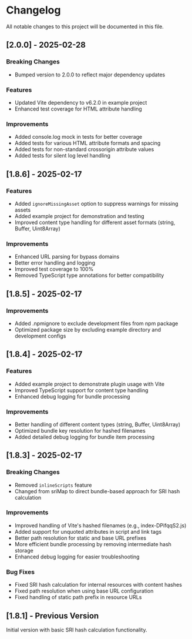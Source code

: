 # Changelog

All notable changes to this project will be documented in this file.

## [2.0.0] - 2025-02-28

### Breaking Changes

- Bumped version to 2.0.0 to reflect major dependency updates

### Features

- Updated Vite dependency to v6.2.0 in example project
- Enhanced test coverage for HTML attribute handling

### Improvements

- Added console.log mock in tests for better coverage
- Added tests for various HTML attribute formats and spacing
- Added tests for non-standard crossorigin attribute values
- Added tests for silent log level handling

## [1.8.6] - 2025-02-17

### Features

- Added `ignoreMissingAsset` option to suppress warnings for missing assets
- Added example project for demonstration and testing
- Improved content type handling for different asset formats (string, Buffer, Uint8Array)

### Improvements

- Enhanced URL parsing for bypass domains
- Better error handling and logging
- Improved test coverage to 100%
- Removed TypeScript type annotations for better compatibility

## [1.8.5] - 2025-02-17

### Improvements

- Added .npmignore to exclude development files from npm package
- Optimized package size by excluding example directory and development configs

## [1.8.4] - 2025-02-17

### Features

- Added example project to demonstrate plugin usage with Vite
- Improved TypeScript support for content type handling
- Enhanced debug logging for bundle processing

### Improvements

- Better handling of different content types (string, Buffer, Uint8Array)
- Optimized bundle key resolution for hashed filenames
- Added detailed debug logging for bundle item processing

## [1.8.3] - 2025-02-17

### Breaking Changes

- Removed `inlineScripts` feature
- Changed from sriMap to direct bundle-based approach for SRI hash calculation

### Improvements

- Improved handling of Vite's hashed filenames (e.g., index-DPifqqS2.js)
- Added support for unquoted attributes in script and link tags
- Better path resolution for static and base URL prefixes
- More efficient bundle processing by removing intermediate hash storage
- Enhanced debug logging for easier troubleshooting

### Bug Fixes

- Fixed SRI hash calculation for internal resources with content hashes
- Fixed path resolution when using base URL configuration
- Fixed handling of static path prefix in resource URLs

## [1.8.1] - Previous Version

Initial version with basic SRI hash calculation functionality.
